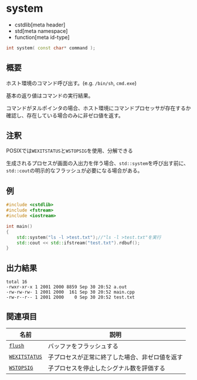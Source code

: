 # system
* cstdlib[meta header]
* std[meta namespace]
* function[meta id-type]

```cpp
int system( const char* command );
```

## 概要

ホスト環境のコマンド呼び出す。(e.g. `/bin/sh`, `cmd.exe`)

基本の返り値はコマンドの実行結果。

コマンドがヌルポインタの場合、ホスト環境にコマンドプロセッサが存在するか確認し、存在している場合のみに非ゼロ値を返す。

## 注釈

POSIXでは`WEXITSTATUS`と`WSTOPSIG`を使用、分解できる

生成されるプロセスが画面の入出力を伴う場合、`std::system`を呼び出す前に、`std::cout`の明示的なフラッシュが必要になる場合がある。

## 例

```cpp example
#include <cstdlib>
#include <fstream>
#include <iostream>

int main()
{
    std::system("ls -l >test.txt");//"ls -l >test.txt"を実行
    std::cout << std::ifstream("test.txt").rdbuf();
}
```

## 出力結果

```
total 16
-rwxr-xr-x 1 2001 2000 8859 Sep 30 20:52 a.out
-rw-rw-rw- 1 2001 2000  161 Sep 30 20:52 main.cpp
-rw-r--r-- 1 2001 2000    0 Sep 30 20:52 test.txt
```

## 関連項目

| 名前 | 説明 |
|------|------|
|[`flush`](../ostream/flush.md)|バッファをフラッシュする|
| [`WEXITSTATUS`]() | 子プロセスが正常に終了した場合、非ゼロ値を返す |
| [`WSTOPSIG`]() | 子プロセスを停止したシグナル数を評価する |
